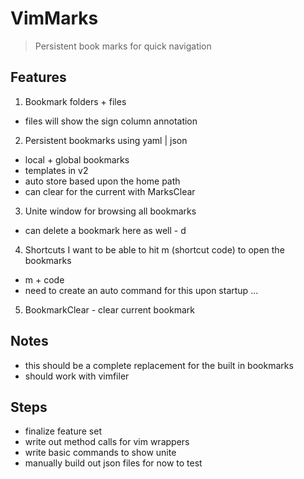 # VimMarks
> Persistent book marks for quick navigation

## Features

1. Bookmark folders + files
  * files will show the sign column annotation
2. Persistent bookmarks using yaml | json
  * local + global bookmarks
  * templates in v2
  * auto store based upon the home path
  * can clear for the current with MarksClear

3. Unite window for browsing all bookmarks
  * can delete a bookmark here as well - d

4. Shortcuts I want to be able to hit m (shortcut code) to open the bookmarks
  * m + code
  * need to create an auto command for this upon startup ...

5. BookmarkClear - clear current bookmark

## Notes

* this should be a complete replacement for the built in bookmarks
* should work with vimfiler 

## Steps

* finalize feature set
* write out method calls for vim wrappers
* write basic commands to show unite
* manually build out json files for now to test



